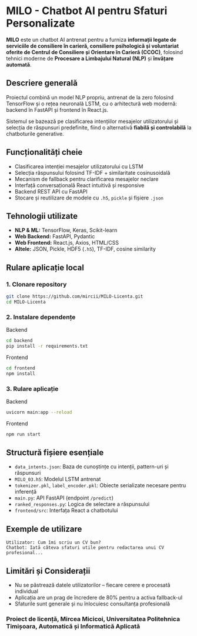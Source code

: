 # MILO - Chatbot AI pentru Sfaturi Personalizate

**MILO** este un chatbot AI antrenat pentru a furniza **informații legate de serviciile de consiliere în carieră, consiliere psihologică și voluntariat oferite de Centrul de Consiliere și Orientare în Carieră (CCOC)**, folosind tehnici moderne de **Procesare a Limbajului Natural (NLP)** și **învățare automată**.

## Descriere generală

Proiectul combină un model NLP propriu, antrenat de la zero folosind TensorFlow și o rețea neuronală LSTM, cu o arhitectură web modernă: backend în FastAPI și frontend în React.js.

Sistemul se bazează pe clasificarea intențiilor mesajelor utilizatorului și selecția de răspunsuri predefinite, fiind o alternativă **fiabilă și controlabilă** la chatboturile generative.

## Funcționalități cheie

- Clasificarea intenției mesajelor utilizatorului cu LSTM
- Selecția răspunsului folosind TF-IDF + similaritate cosinusoidală
- Mecanism de fallback pentru clarificarea mesajelor neclare
- Interfață conversațională React intuitivă și responsive
- Backend REST API cu FastAPI
- Stocare și reutilizare de modele cu `.h5`, `pickle` și fișiere `.json`

## Tehnologii utilizate

- **NLP & ML:** TensorFlow, Keras, Scikit-learn
- **Web Backend:** FastAPI, Pydantic
- **Web Frontend:** React.js, Axios, HTML/CSS
- **Altele:** JSON, Pickle, HDF5 (`.h5`), TF-IDF, cosine similarity

## Rulare aplicație local 

### 1. Clonare repository

```bash
git clone https://github.com/mircii/MILO-Licenta.git
cd MILO-Licenta
```

### 2. Instalare dependențe

Backend

```bash
cd backend
pip install -r requirements.txt
```

Frontend

```bash
cd frontend
npm install
```

### 3. Rulare aplicație

Backend

```bash
uvicorn main:app --reload
```

Frontend

```bash
npm run start
```

## Structură fișiere esențiale

- `data_intents.json`: Baza de cunoștințe cu intenții, pattern-uri și răspunsuri
- `MILO_03.h5`: Modelul LSTM antrenat
- `tokenizer.pkl`, `label_encoder.pkl`: Obiecte serializate necesare pentru inferență
- `main.py`: API FastAPI (endpoint `/predict`)
- `ranked_responses.py`: Logica de selectare a răspunsului
- `frontend/src`: Interfața React a chatbotului

## Exemple de utilizare

```text
Utilizator: Cum îmi scriu un CV bun?
Chatbot: Iată câteva sfaturi utile pentru redactarea unui CV profesional...
```

## Limitări și Considerații

- Nu se păstrează datele utilizatorilor – fiecare cerere e procesată individual
- Aplicația are un prag de încredere de 80% pentru a activa fallback-ul
- Sfaturile sunt generale și nu înlocuiesc consultanța profesională

### Proiect de licență, Mircea Micicoi, Universitatea Politehnica Timișoara, Automatică și Informatică Aplicată
